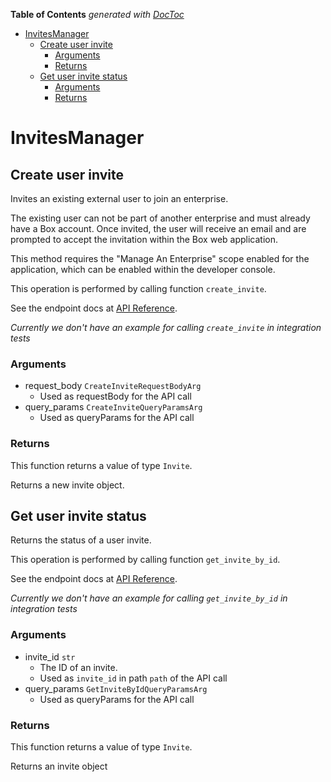 <!-- START doctoc generated TOC please keep comment here to allow auto update -->
<!-- DON'T EDIT THIS SECTION, INSTEAD RE-RUN doctoc TO UPDATE -->
**Table of Contents**  *generated with [DocToc](https://github.com/thlorenz/doctoc)*

- [InvitesManager](#invitesmanager)
  - [Create user invite](#create-user-invite)
    - [Arguments](#arguments)
    - [Returns](#returns)
  - [Get user invite status](#get-user-invite-status)
    - [Arguments](#arguments-1)
    - [Returns](#returns-1)

<!-- END doctoc generated TOC please keep comment here to allow auto update -->

# InvitesManager

## Create user invite

Invites an existing external user to join an enterprise.

The existing user can not be part of another enterprise and
must already have a Box account. Once invited, the user will receive an
email and are prompted to accept the invitation within the
Box web application.

This method requires the &quot;Manage An Enterprise&quot; scope enabled for
the application, which can be enabled within the developer console.

This operation is performed by calling function `create_invite`.

See the endpoint docs at
[API Reference](https://developer.box.com/reference/post-invites/).

*Currently we don't have an example for calling `create_invite` in integration tests*

### Arguments

- request_body `CreateInviteRequestBodyArg`
  - Used as requestBody for the API call
- query_params `CreateInviteQueryParamsArg`
  - Used as queryParams for the API call


### Returns

This function returns a value of type `Invite`.

Returns a new invite object.


## Get user invite status

Returns the status of a user invite.

This operation is performed by calling function `get_invite_by_id`.

See the endpoint docs at
[API Reference](https://developer.box.com/reference/get-invites-id/).

*Currently we don't have an example for calling `get_invite_by_id` in integration tests*

### Arguments

- invite_id `str`
  - The ID of an invite.
  - Used as `invite_id` in path `path` of the API call
- query_params `GetInviteByIdQueryParamsArg`
  - Used as queryParams for the API call


### Returns

This function returns a value of type `Invite`.

Returns an invite object


